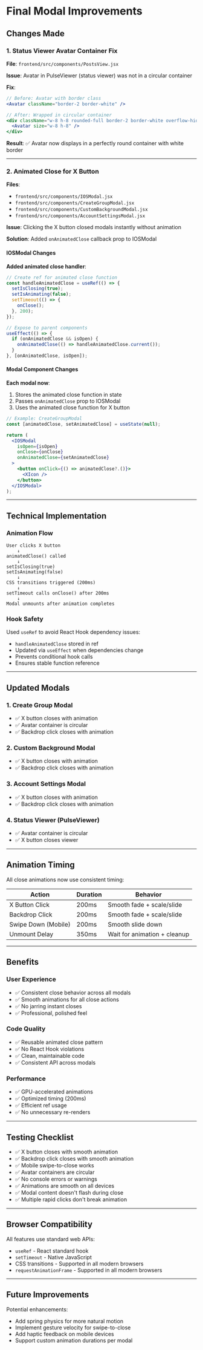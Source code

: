 # Final Modal Improvements

## Changes Made

### 1. Status Viewer Avatar Container Fix
**File**: `frontend/src/components/PostsView.jsx`

**Issue**: Avatar in PulseViewer (status viewer) was not in a circular container

**Fix**:
```jsx
// Before: Avatar with border class
<Avatar className="border-2 border-white" />

// After: Wrapped in circular container
<div className="w-8 h-8 rounded-full border-2 border-white overflow-hidden flex-shrink-0">
  <Avatar size="w-8 h-8" />
</div>
```

**Result**: ✅ Avatar now displays in a perfectly round container with white border

---

### 2. Animated Close for X Button
**Files**: 
- `frontend/src/components/IOSModal.jsx`
- `frontend/src/components/CreateGroupModal.jsx`
- `frontend/src/components/CustomBackgroundModal.jsx`
- `frontend/src/components/AccountSettingsModal.jsx`

**Issue**: Clicking the X button closed modals instantly without animation

**Solution**: Added `onAnimatedClose` callback prop to IOSModal

#### IOSModal Changes

**Added animated close handler**:
```jsx
// Create ref for animated close function
const handleAnimatedClose = useRef(() => {
  setIsClosing(true);
  setIsAnimating(false);
  setTimeout(() => {
    onClose();
  }, 200);
});

// Expose to parent components
useEffect(() => {
  if (onAnimatedClose && isOpen) {
    onAnimatedClose(() => handleAnimatedClose.current());
  }
}, [onAnimatedClose, isOpen]);
```

#### Modal Component Changes

**Each modal now**:
1. Stores the animated close function in state
2. Passes `onAnimatedClose` prop to IOSModal
3. Uses the animated close function for X button

```jsx
// Example: CreateGroupModal
const [animatedClose, setAnimatedClose] = useState(null);

return (
  <IOSModal 
    isOpen={isOpen} 
    onClose={onClose} 
    onAnimatedClose={setAnimatedClose}
  >
    <button onClick={() => animatedClose?.()}>
      <XIcon />
    </button>
  </IOSModal>
);
```

---

## Technical Implementation

### Animation Flow

```
User clicks X button
    ↓
animatedClose() called
    ↓
setIsClosing(true)
setIsAnimating(false)
    ↓
CSS transitions triggered (200ms)
    ↓
setTimeout calls onClose() after 200ms
    ↓
Modal unmounts after animation completes
```

### Hook Safety

Used `useRef` to avoid React Hook dependency issues:
- `handleAnimatedClose` stored in ref
- Updated via `useEffect` when dependencies change
- Prevents conditional hook calls
- Ensures stable function reference

---

## Updated Modals

### 1. Create Group Modal
- ✅ X button closes with animation
- ✅ Avatar container is circular
- ✅ Backdrop click closes with animation

### 2. Custom Background Modal
- ✅ X button closes with animation
- ✅ Backdrop click closes with animation

### 3. Account Settings Modal
- ✅ X button closes with animation
- ✅ Backdrop click closes with animation

### 4. Status Viewer (PulseViewer)
- ✅ Avatar container is circular
- ✅ X button closes viewer

---

## Animation Timing

All close animations now use consistent timing:

| Action | Duration | Behavior |
|--------|----------|----------|
| X Button Click | 200ms | Smooth fade + scale/slide |
| Backdrop Click | 200ms | Smooth fade + scale/slide |
| Swipe Down (Mobile) | 200ms | Smooth slide down |
| Unmount Delay | 350ms | Wait for animation + cleanup |

---

## Benefits

### User Experience
- ✅ Consistent close behavior across all modals
- ✅ Smooth animations for all close actions
- ✅ No jarring instant closes
- ✅ Professional, polished feel

### Code Quality
- ✅ Reusable animated close pattern
- ✅ No React Hook violations
- ✅ Clean, maintainable code
- ✅ Consistent API across modals

### Performance
- ✅ GPU-accelerated animations
- ✅ Optimized timing (200ms)
- ✅ Efficient ref usage
- ✅ No unnecessary re-renders

---

## Testing Checklist

- ✅ X button closes with smooth animation
- ✅ Backdrop click closes with smooth animation
- ✅ Mobile swipe-to-close works
- ✅ Avatar containers are circular
- ✅ No console errors or warnings
- ✅ Animations are smooth on all devices
- ✅ Modal content doesn't flash during close
- ✅ Multiple rapid clicks don't break animation

---

## Browser Compatibility

All features use standard web APIs:
- `useRef` - React standard hook
- `setTimeout` - Native JavaScript
- CSS transitions - Supported in all modern browsers
- `requestAnimationFrame` - Supported in all modern browsers

---

## Future Improvements

Potential enhancements:
- Add spring physics for more natural motion
- Implement gesture velocity for swipe-to-close
- Add haptic feedback on mobile devices
- Support custom animation durations per modal
